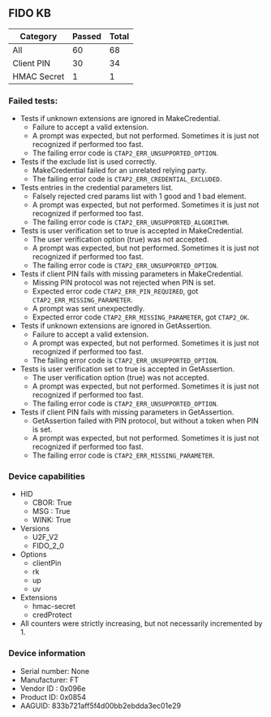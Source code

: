 ## FIDO KB

| Category    |   Passed |   Total |
|-------------|----------|---------|
| All         |       60 |      68 |
| Client PIN  |       30 |      34 |
| HMAC Secret |        1 |       1 |

### Failed tests:

* Tests if unknown extensions are ignored in MakeCredential.
  * Failure to accept a valid extension.
  * A prompt was expected, but not performed. Sometimes it is just not recognized if performed too fast.
  * The failing error code is `CTAP2_ERR_UNSUPPORTED_OPTION`.
* Tests if the exclude list is used correctly.
  * MakeCredential failed for an unrelated relying party.
  * The failing error code is `CTAP2_ERR_CREDENTIAL_EXCLUDED`.
* Tests entries in the credential parameters list.
  * Falsely rejected cred params list with 1 good and 1 bad element.
  * A prompt was expected, but not performed. Sometimes it is just not recognized if performed too fast.
  * The failing error code is `CTAP2_ERR_UNSUPPORTED_ALGORITHM`.
* Tests is user verification set to true is accepted in MakeCredential.
  * The user verification option (true) was not accepted.
  * A prompt was expected, but not performed. Sometimes it is just not recognized if performed too fast.
  * The failing error code is `CTAP2_ERR_UNSUPPORTED_OPTION`.
* Tests if client PIN fails with missing parameters in MakeCredential.
  * Missing PIN protocol was not rejected when PIN is set.
  * Expected error code `CTAP2_ERR_PIN_REQUIRED`, got `CTAP2_ERR_MISSING_PARAMETER`.
  * A prompt was sent unexpectedly.
  * Expected error code `CTAP2_ERR_MISSING_PARAMETER`, got `CTAP2_OK`.
* Tests if unknown extensions are ignored in GetAssertion.
  * Failure to accept a valid extension.
  * A prompt was expected, but not performed. Sometimes it is just not recognized if performed too fast.
  * The failing error code is `CTAP2_ERR_UNSUPPORTED_OPTION`.
* Tests is user verification set to true is accepted in GetAssertion.
  * The user verification option (true) was not accepted.
  * A prompt was expected, but not performed. Sometimes it is just not recognized if performed too fast.
  * The failing error code is `CTAP2_ERR_UNSUPPORTED_OPTION`.
* Tests if client PIN fails with missing parameters in GetAssertion.
  * GetAssertion failed with PIN protocol, but without a token when PIN is set.
  * A prompt was expected, but not performed. Sometimes it is just not recognized if performed too fast.
  * The failing error code is `CTAP2_ERR_MISSING_PARAMETER`.

### Device capabilities

* HID
  * CBOR: True
  * MSG : True
  * WINK: True
* Versions
  * U2F_V2
  * FIDO_2_0
* Options
  * clientPin
  * rk
  * up
  * uv
* Extensions
  * hmac-secret
  * credProtect
* All counters were strictly increasing, but not necessarily incremented by 1.

### Device information

* Serial number: None
* Manufacturer: FT
* Vendor ID : 0x096e
* Product ID: 0x0854
* AAGUID: 833b721aff5f4d00bb2ebdda3ec01e29
